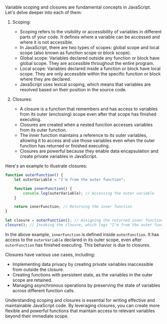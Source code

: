 Variable scoping and closures are fundamental concepts in JavaScript. Let's delve deeper into each of them:

1. Scoping:
    - Scoping refers to the visibility or accessibility of variables in different parts of your code. It defines where a
      variable can be accessed and where it is not accessible.
    - In JavaScript, there are two types of scopes: global scope and local scope (also known as function scope or block
      scope).
    - Global scope: Variables declared outside any function or block have global scope. They are accessible
      throughout the entire program.
    - Local scope: Variables declared inside a function or block have local scope. They are only accessible within the
      specific function or block where they are declared.
    - JavaScript uses lexical scoping, which means that variables are resolved based on their position in the source
      code.

2. Closures:
    - A closure is a function that remembers and has access to variables from its outer (enclosing) scope even after
      that scope has finished executing.
    - Closures are created when a nested function accesses variables from its outer function.
    - The inner function maintains a reference to its outer variables, allowing it to access and use those variables
      even when the outer function has returned or finished executing.
    - Closures are powerful because they enable data encapsulation and create private variables in JavaScript.

Here's an example to illustrate closures:

```javascript
function outerFunction() {
    let outerVariable = "I'm from the outer function";

    function innerFunction() {
        console.log(outerVariable); // Accessing the outer variable
    }

    return innerFunction; // Returning the inner function
}

let closure = outerFunction(); // Assigning the returned inner function to a variable
closure(); // Invoking the closure, which logs "I'm from the outer function"
```

In the above example, `innerFunction` is defined inside `outerFunction`. It has access to the `outerVariable` declared
in its outer scope, even after `outerFunction` has finished executing. This behavior is due to closures.

Closures have various use cases, including:

- Implementing data privacy by creating private variables inaccessible from outside the closure.
- Creating functions with persistent state, as the variables in the outer scope are retained.
- Managing asynchronous operations by preserving the state of variables across different function calls.

Understanding scoping and closures is essential for writing effective and maintainable JavaScript code. By leveraging
closures, you can create more flexible and powerful functions that maintain access to relevant variables beyond their
immediate scope.
